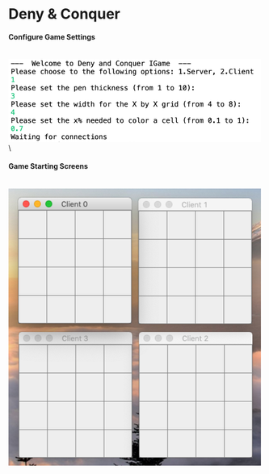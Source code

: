 # Deny & Conquer

#### Configure Game Settings
\
<img src="screenshots/configuration.png" width=500>
\
#### Game Starting Screens
\
<img src="screenshots/startingscreen.png" width=500>
